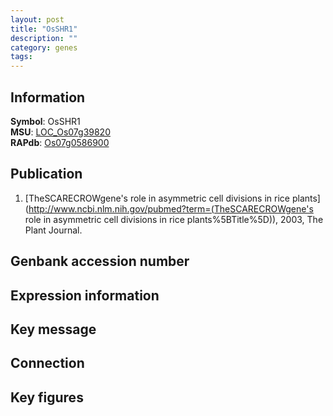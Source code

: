 ```yaml
---
layout: post
title: "OsSHR1"
description: ""
category: genes
tags: 
---
```


## Information
__Symbol__: OsSHR1  
__MSU__: [LOC_Os07g39820](http://rice.plantbiology.msu.edu/cgi-bin/ORF_infopage.cgi?orf=LOC_Os07g39820)  
__RAPdb__: [Os07g0586900](http://rapdb.dna.affrc.go.jp/viewer/gbrowse_details/irgsp1?name=Os07g0586900)  

## Publication
1. [TheSCARECROWgene's role in asymmetric cell divisions in rice plants](http://www.ncbi.nlm.nih.gov/pubmed?term=(TheSCARECROWgene's role in asymmetric cell divisions in rice plants%5BTitle%5D)), 2003, The Plant Journal.

## Genbank accession number

## Expression information

## Key message

## Connection

## Key figures



